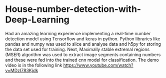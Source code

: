 # House-number-detection-with-Deep-Learning

Had an amazing learning experience implementing a real-time number detection model using Tensorflow and keras in python. Python libraries like pandas and numpy was used to slice and analyse data and h5py for storing the data set used for training. Next, Maximally stable extremal regions (MSER) algorithm was used to extract image segments containing numbers and these were fed into the trained cnn model for classification. The demo video is in the following link https://www.youtube.com/watch?v=MDzI783Kjdk
